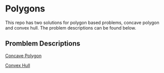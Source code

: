 # Polygons

This repo has two solutions for polygon based problems, concave polygon and convex hull. The problem descriptions can be found below.

## Promblem Descriptions

[Concave Polygon](CONCAVE_POLYGON.md)

[Convex Hull](CONVEX_HULL.md)
